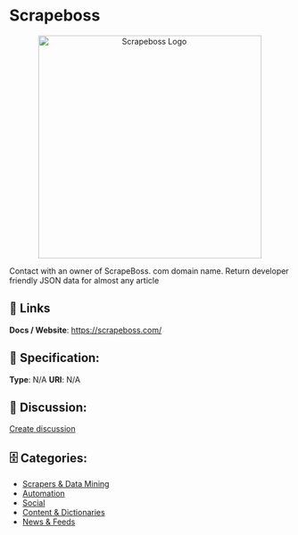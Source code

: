 # Scrapeboss
<p align="center">
    <img width="400" src="https://raw.githubusercontent.com/apis-list/apis-list/main/apis/scrapeboss/logo_256x256.png" alt="Scrapeboss Logo"/>
</p>

Contact with an owner of ScrapeBoss. com domain name. Return developer friendly JSON data for almost any article

##  🔗 Links
**Docs / Website**: https://scrapeboss.com/

## 🧬 Specification:
**Type**: N/A
**URI**: N/A

## 💬 Discussion:
[Create discussion](https://github.com/apis-list/apis-list/discussions/new)

## 🗄️ Categories:
- [Scrapers & Data Mining](https://github.com/apis-list/apis-list#scrapers--data-mining)
- [Automation](https://github.com/apis-list/apis-list#automation)
- [Social](https://github.com/apis-list/apis-list#social)
- [Content & Dictionaries](https://github.com/apis-list/apis-list#content--dictionaries)
- [News & Feeds](https://github.com/apis-list/apis-list#news--feeds)



